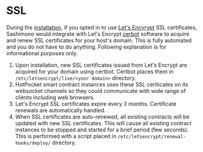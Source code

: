 # SSL

During the [installation](../../hosts/evernode-host), if you opted in to use [Let's Encyrypt](https://letsencrypt.org/) SSL certificates, Sashimono would integrate with Let's Encrypt [cerbot](https://certbot.eff.org/pages/about) software to acquire and renew SSL certificates for your host's domain. This is fully automated and you do not have to do anything. Following explanation is for informational purposes only.

1. Upon installation, new SSL certificates issued from Let's Encrypt are acquired for your domain using certbot. Certbot places them in `/etc/letsencrypt/live/<your domain>` directory.
2. HotPocket smart contract instances uses these SSL ceriticates on its websocket channels so they could communicate with wide range of clients including web browsers.
2. Let's Encrypt SSL certificates expire every 3 months. Certificate renewals are automatically handled.
3. When SSL certificates are auto-renewed, all existing contracts will be updated with new SSL certificates. This will cause all existing contract instances to be stopped and started for a brief period (few seconds). This is performed with a script placed in `/etc/letsencrypt/renewal-hooks/deploy/` directory.